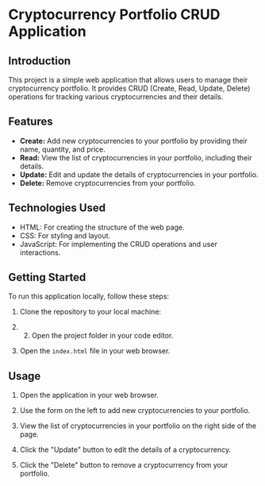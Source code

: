 # Cryptocurrency Portfolio CRUD Application

## Introduction
This project is a simple web application that allows users to manage their cryptocurrency portfolio. It provides CRUD (Create, Read, Update, Delete) operations for tracking various cryptocurrencies and their details.

## Features
- **Create:** Add new cryptocurrencies to your portfolio by providing their name, quantity, and price.
- **Read:** View the list of cryptocurrencies in your portfolio, including their details.
- **Update:** Edit and update the details of cryptocurrencies in your portfolio.
- **Delete:** Remove cryptocurrencies from your portfolio.

## Technologies Used
- HTML: For creating the structure of the web page.
- CSS: For styling and layout.
- JavaScript: For implementing the CRUD operations and user interactions.

## Getting Started
To run this application locally, follow these steps:

1. Clone the repository to your local machine:
2. 2. Open the project folder in your code editor.

3. Open the `index.html` file in your web browser.

## Usage
1. Open the application in your web browser.

2. Use the form on the left to add new cryptocurrencies to your portfolio.

3. View the list of cryptocurrencies in your portfolio on the right side of the page.

4. Click the "Update" button to edit the details of a cryptocurrency.

5. Click the "Delete" button to remove a cryptocurrency from your portfolio.
   <img src="">


